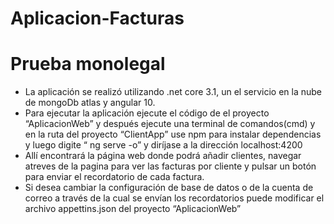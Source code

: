 # Aplicacion-Facturas
# Prueba monolegal
* La aplicación se realizó utilizando .net core 3.1, un el servicio en la nube
de mongoDb atlas y angular 10.
* Para ejecutar la aplicación ejecute el código de el proyecto
“AplicacionWeb” y después ejecute una terminal de comandos(cmd) y en
la ruta del proyecto “ClientApp” use npm para instalar dependencias y luego digite “ ng serve -o” y diríjase a la
dirección localhost:4200
* Allí encontrará la página web donde podrá añadir clientes, navegar
atreves de la pagina para ver las facturas por cliente y pulsar un botón
para enviar el recordatorio de cada factura.
* Si desea cambiar la configuración de base de datos o de la cuenta de
correo a través de la cual se envían los recordatorios puede modificar el
archivo appettins.json del proyecto “AplicacionWeb”
